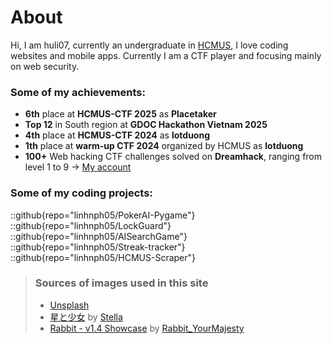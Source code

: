 # About
Hi, I am huli07, currently an undergraduate in [HCMUS](https://hcmus.edu.vn), I love coding websites and mobile apps. Currently I am a CTF player and focusing mainly on web security.

### Some of my achievements:
- **6th** place at **HCMUS-CTF 2025** as **Placetaker**
- **Top 12** in South region at **GDOC Hackathon Vietnam 2025**
- **4th** place at **HCMUS-CTF 2024** as **lotduong**
- **1th** place at **warm-up CTF 2024** organized by HCMUS as **lotduong**
- **100+** Web hacking CTF challenges solved on **Dreamhack**, ranging from level 1 to 9 -> [My account](https://dreamhack.io/users/63923)

### Some of my coding projects:
::github{repo="linhnph05/PokerAI-Pygame"}
::github{repo="linhnph05/LockGuard"}
::github{repo="linhnph05/AISearchGame"}
::github{repo="linhnph05/Streak-tracker"}
::github{repo="linhnph05/HCMUS-Scraper"}

> ### Sources of images used in this site
> - [Unsplash](https://unsplash.com/)
> - [星と少女](https://www.pixiv.net/artworks/108916539) by [Stella](https://www.pixiv.net/users/93273965)
> - [Rabbit - v1.4 Showcase](https://civitai.com/posts/586908) by [Rabbit_YourMajesty](https://civitai.com/user/Rabbit_YourMajesty)